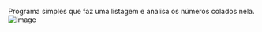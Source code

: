 Programa simples que faz uma listagem e analisa os números colados nela. 
![image](https://github.com/user-attachments/assets/f425aaca-29d4-42d5-ae20-7fc4fd37d3c1)

